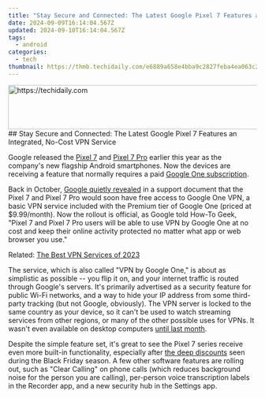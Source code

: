```yaml
---
title: "Stay Secure and Connected: The Latest Google Pixel 7 Features an Integrated, No-Cost VPN Service"
date: 2024-09-09T16:14:04.567Z
updated: 2024-09-10T16:14:04.567Z
tags:
  - android
categories:
  - tech
thumbnail: https://thmb.techidaily.com/e6889a658e4bba9c2827feba4ea063c236adc8db7e5b5caf8c7f574f84c4eaab.jpg
---
```


<!-- affiliate ads begin -->
<a href="https://ephamedtechinc.pxf.io/c/5597632/2137209/26400" target="_top" id="2137209">
  <img src="//a.impactradius-go.com/display-ad/26400-2137209" border="0" alt="https://techidaily.com" width="728" height="90"/>
</a>
<img height="0" width="0" src="https://ephamedtechinc.pxf.io/i/5597632/2137209/26400" style="position:absolute;visibility:hidden;" border="0" />
<!-- affiliate ads end -->
## Stay Secure and Connected: The Latest Google Pixel 7 Features an Integrated, No-Cost VPN Service

Google released the [Pixel 7](https://video-content-creator.techidaily.com/new-split-mkv-videos-with-ease-top-10-free-software-options-for-2024/) and [Pixel 7 Pro](https://vimeo-videos.techidaily.com/new-2024-approved-how-to-make-youtube-thumbnails-online-and-offline/) earlier this year as the company's new flagship Android smartphones. Now the devices are receiving a feature that normally requires a paid [Google One subscription](https://android-location-track.techidaily.com/two-ways-to-track-my-boyfriends-nokia-g42-5g-without-him-knowing-drfone-by-drfone-virtual-android/).

 Back in October, [Google quietly revealed](https://9to5google.com/2022/10/17/pixel-7-google-one-vpn/) in a support document that the Pixel 7 and Pixel 7 Pro would soon have free access to Google One VPN, a basic VPN service included with the Premium tier of Google One (priced at $9.99/month). Now the rollout is official, as Google told How-To Geek, "Pixel 7 and Pixel 7 Pro users will be able to use VPN by Google One at no cost and keep their online activity protected no matter what app or web browser you use."

Related: [The Best VPN Services of 2023](https://some-techniques.techidaily.com/updated-ffmpeg-audioscape-maintaining-original-audio-formats/) 

 The service, which is also called "VPN by Google One," is about as simplistic as possible -- you flip it on, and your internet traffic is routed through Google's servers. It's primarily advertised as a security feature for public Wi-Fi networks, and a way to hide your IP address from some third-party tracking (but not Google, obviously). The VPN server is locked to the same country as your device, so it can't be used to watch streaming services from other regions, or many of the other possible uses for VPNs. It wasn't even available on desktop computers [until last month](https://android-location-track.techidaily.com/how-do-i-stop-someone-from-tracking-my-motorola-edge-40-pro-drfone-by-drfone-virtual-android/).

 Despite the simple feature set, it's great to see the Pixel 7 series receive even more built-in functionality, especially after [the deep discounts](https://some-approaches.techidaily.com/new-the-premier-intro-list-for-panzoids/) seen during the Black Friday season. A few other software features are rolling out, such as "Clear Calling" on phone calls (which reduces background noise for the person you are calling), per-person voice transcription labels in the Recorder app, and a new security hub in the Settings app.

<ins class="adsbygoogle"
     style="display:block"
     data-ad-format="autorelaxed"
     data-ad-client="ca-pub-7571918770474297"
     data-ad-slot="1223367746"></ins>



<ins class="adsbygoogle"
     style="display:block"
     data-ad-client="ca-pub-7571918770474297"
     data-ad-slot="8358498916"
     data-ad-format="auto"
     data-full-width-responsive="true"></ins>


